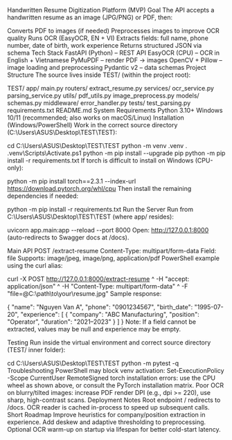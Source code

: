 Handwritten Resume Digitization Platform (MVP)
Goal
The API accepts a handwritten resume as an image (JPG/PNG) or PDF, then:

Converts PDF to images (if needed)
Preprocesses images to improve OCR quality
Runs OCR (EasyOCR, EN + VI)
Extracts fields: full name, phone number, date of birth, work experience
Returns structured JSON via schema
Tech Stack
FastAPI (Python) – REST API
EasyOCR (CPU) – OCR in English + Vietnamese
PyMuPDF – render PDF → images
OpenCV + Pillow – image loading and preprocessing
Pydantic v2 – data schemas
Project Structure
The source lives inside TEST/ (within the project root):

TEST/
  app/
    main.py
    routers/
      extract_resume.py
    services/
      ocr_service.py
      parsing_service.py
    utils/
      pdf_utils.py
      image_preprocess.py
    models/
      schemas.py
    middleware/
      error_handler.py
  tests/
    test_parsing.py
  requirements.txt
  README.md
System Requirements
Python 3.10+
Windows 10/11 (recommended; also works on macOS/Linux)
Installation (Windows/PowerShell)
Work in the correct source directory (C:\Users\ASUS\Desktop\TEST\TEST):

cd C:\Users\ASUS\Desktop\TEST\TEST
python -m venv .venv
. .venv\Scripts\Activate.ps1
python -m pip install --upgrade pip
python -m pip install -r requirements.txt
If torch is difficult to install on Windows (CPU-only):

python -m pip install torch==2.3.1 --index-url https://download.pytorch.org/whl/cpu
Then install the remaining dependencies if needed:

python -m pip install -r requirements.txt
Run the Server
Run from C:\Users\ASUS\Desktop\TEST\TEST (where app/ resides):

uvicorn app.main:app --reload --port 8000
Open: http://127.0.0.1:8000 (auto-redirects to Swagger docs at /docs).

Main API
POST /extract-resume
Content-Type: multipart/form-data
Field: file
Supports: image/jpeg, image/png, application/pdf
PowerShell example using the curl alias:

curl -X POST http://127.0.0.1:8000/extract-resume ^
  -H "accept: application/json" ^
  -H "Content-Type: multipart/form-data" ^
  -F "file=@C:\\path\\to\\your\\resume.jpg"
Sample response:

{
  "name": "Nguyen Van A",
  "phone": "0901234567",
  "birth_date": "1995-07-20",
  "experience": [
    { "company": "ABC Manufacturing", "position": "Operator", "duration": "2021–2023" }
  ]
}
Note: If a field cannot be extracted, values may be null and experience may be empty.

Testing
Run inside the virtual environment and correct source directory (TEST/ inner folder):

cd C:\Users\ASUS\Desktop\TEST\TEST
python -m pytest -q
Troubleshooting
PowerShell may block venv activation:
Set-ExecutionPolicy -Scope CurrentUser RemoteSigned
torch installation errors: use the CPU wheel as shown above, or consult the PyTorch installation matrix.
Poor OCR on blurry/tilted images: increase PDF render DPI (e.g., dpi >= 220), use sharp, high-contrast scans.
Deployment Notes
Root endpoint / redirects to /docs.
OCR reader is cached in-process to speed up subsequent calls.
Short Roadmap
Improve heuristics for company/position extraction in experience.
Add deskew and adaptive thresholding to preprocessing.
Optional OCR warm-up on startup via lifespan for better cold-start latency.
